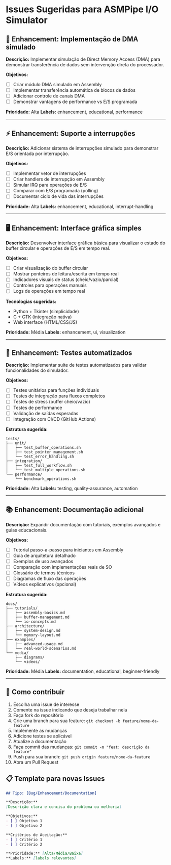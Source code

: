 # Issues Sugeridas para ASMPipe I/O Simulator

## 🚀 Enhancement: Implementação de DMA simulado

**Descrição:**
Implementar simulação de Direct Memory Access (DMA) para demonstrar transferência de dados sem intervenção direta do processador.

**Objetivos:**
- [ ] Criar módulo DMA simulado em Assembly
- [ ] Implementar transferência automática de blocos de dados
- [ ] Adicionar controle de canais DMA
- [ ] Demonstrar vantagens de performance vs E/S programada

**Prioridade:** Alta
**Labels:** enhancement, educational, performance

---

## ⚡ Enhancement: Suporte a interrupções

**Descrição:**
Adicionar sistema de interrupções simulado para demonstrar E/S orientada por interrupção.

**Objetivos:**
- [ ] Implementar vetor de interrupções
- [ ] Criar handlers de interrupção em Assembly
- [ ] Simular IRQ para operações de E/S
- [ ] Comparar com E/S programada (polling)
- [ ] Documentar ciclo de vida das interrupções

**Prioridade:** Alta
**Labels:** enhancement, educational, interrupt-handling

---

## 🖥️ Enhancement: Interface gráfica simples

**Descrição:**
Desenvolver interface gráfica básica para visualizar o estado do buffer circular e operações de E/S em tempo real.

**Objetivos:**
- [ ] Criar visualização do buffer circular
- [ ] Mostrar ponteiros de leitura/escrita em tempo real
- [ ] Indicadores visuais de status (cheio/vazio/parcial)
- [ ] Controles para operações manuais
- [ ] Logs de operações em tempo real

**Tecnologias sugeridas:**
- Python + Tkinter (simplicidade)
- C + GTK (integração nativa)
- Web interface (HTML/CSS/JS)

**Prioridade:** Média
**Labels:** enhancement, ui, visualization

---

## 🧪 Enhancement: Testes automatizados

**Descrição:**
Implementar suite de testes automatizados para validar funcionalidades do simulador.

**Objetivos:**
- [ ] Testes unitários para funções individuais
- [ ] Testes de integração para fluxos completos
- [ ] Testes de stress (buffer cheio/vazio)
- [ ] Testes de performance
- [ ] Validação de saídas esperadas
- [ ] Integração com CI/CD (GitHub Actions)

**Estrutura sugerida:**
```
tests/
├── unit/
│   ├── test_buffer_operations.sh
│   ├── test_pointer_management.sh
│   └── test_error_handling.sh
├── integration/
│   ├── test_full_workflow.sh
│   └── test_multiple_operations.sh
└── performance/
    └── benchmark_operations.sh
```

**Prioridade:** Alta
**Labels:** testing, quality-assurance, automation

---

## 📚 Enhancement: Documentação adicional

**Descrição:**
Expandir documentação com tutoriais, exemplos avançados e guias educacionais.

**Objetivos:**
- [ ] Tutorial passo-a-passo para iniciantes em Assembly
- [ ] Guia de arquitetura detalhado
- [ ] Exemplos de uso avançados
- [ ] Comparação com implementações reais de SO
- [ ] Glossário de termos técnicos
- [ ] Diagramas de fluxo das operações
- [ ] Vídeos explicativos (opcional)

**Estrutura sugerida:**
```
docs/
├── tutorials/
│   ├── assembly-basics.md
│   ├── buffer-management.md
│   └── io-concepts.md
├── architecture/
│   ├── system-design.md
│   └── memory-layout.md
├── examples/
│   ├── advanced-usage.md
│   └── real-world-scenarios.md
└── media/
    ├── diagrams/
    └── videos/
```

**Prioridade:** Média
**Labels:** documentation, educational, beginner-friendly

---

## 🔧 Como contribuir

1. Escolha uma issue de interesse
2. Comente na issue indicando que deseja trabalhar nela
3. Faça fork do repositório
4. Crie uma branch para sua feature: `git checkout -b feature/nome-da-feature`
5. Implemente as mudanças
6. Adicione testes se aplicável
7. Atualize a documentação
8. Faça commit das mudanças: `git commit -m "feat: descrição da feature"`
9. Push para sua branch: `git push origin feature/nome-da-feature`
10. Abra um Pull Request

## 📋 Template para novas Issues

```markdown
## Tipo: [Bug/Enhancement/Documentation]

**Descrição:**
[Descrição clara e concisa do problema ou melhoria]

**Objetivos:**
- [ ] Objetivo 1
- [ ] Objetivo 2

**Critérios de Aceitação:**
- [ ] Critério 1
- [ ] Critério 2

**Prioridade:** [Alta/Média/Baixa]
**Labels:** [labels relevantes]
```